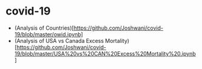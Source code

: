 # covid-19

- (Analysis of Countries)[https://github.com/Joshwani/covid-19/blob/master/owid.ipynb]
- (Analysis of USA vs Canada Excess Mortality)[https://github.com/Joshwani/covid-19/blob/master/USA%20vs%20CAN%20Excess%20Mortality%20.ipynb]
